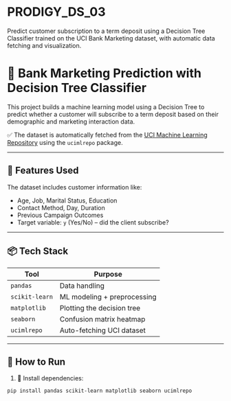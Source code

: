 # PRODIGY_DS_03
Predict customer subscription to a term deposit using a Decision Tree Classifier trained on the UCI Bank Marketing dataset, with automatic data fetching and visualization.
# 🌳 Bank Marketing Prediction with Decision Tree Classifier

This project builds a machine learning model using a Decision Tree to predict whether a customer will subscribe to a term deposit based on their demographic and marketing interaction data.

✅ The dataset is automatically fetched from the [UCI Machine Learning Repository](https://archive.ics.uci.edu/ml/datasets/bank+marketing) using the `ucimlrepo` package.

---

## 🧠 Features Used

The dataset includes customer information like:

- Age, Job, Marital Status, Education
- Contact Method, Day, Duration
- Previous Campaign Outcomes
- Target variable: `y` (Yes/No) – did the client subscribe?

---

## 📦 Tech Stack

| Tool           | Purpose                      |
|----------------|------------------------------|
| `pandas`       | Data handling                |
| `scikit-learn` | ML modeling + preprocessing  |
| `matplotlib`   | Plotting the decision tree   |
| `seaborn`      | Confusion matrix heatmap     |
| `ucimlrepo`    | Auto-fetching UCI dataset    |

---

## 🧪 How to Run

1. 🔧 Install dependencies:

```bash
pip install pandas scikit-learn matplotlib seaborn ucimlrepo
